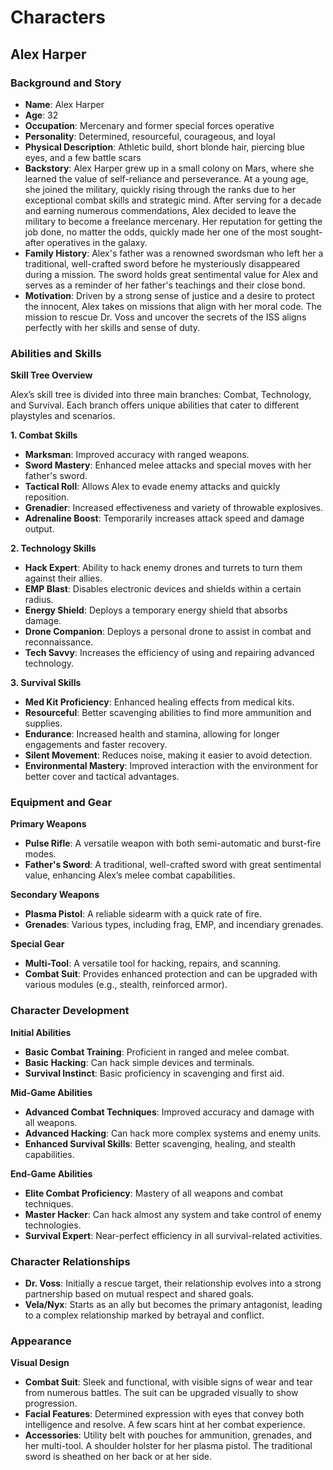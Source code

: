 # Characters

## Alex Harper

### Background and Story

- **Name**: Alex Harper
- **Age**: 32
- **Occupation**: Mercenary and former special forces operative
- **Personality**: Determined, resourceful, courageous, and loyal
- **Physical Description**: Athletic build, short blonde hair, piercing blue eyes, and a few battle scars
- **Backstory**: Alex Harper grew up in a small colony on Mars, where she learned the value of self-reliance and perseverance. At a young age, she joined the military, quickly rising through the ranks due to her exceptional combat skills and strategic mind. After serving for a decade and earning numerous commendations, Alex decided to leave the military to become a freelance mercenary. Her reputation for getting the job done, no matter the odds, quickly made her one of the most sought-after operatives in the galaxy.
- **Family History**: Alex's father was a renowned swordsman who left her a traditional, well-crafted sword before he mysteriously disappeared during a mission. The sword holds great sentimental value for Alex and serves as a reminder of her father's teachings and their close bond.
- **Motivation**: Driven by a strong sense of justice and a desire to protect the innocent, Alex takes on missions that align with her moral code. The mission to rescue Dr. Voss and uncover the secrets of the ISS aligns perfectly with her skills and sense of duty.

### Abilities and Skills

**Skill Tree Overview**

Alex’s skill tree is divided into three main branches: Combat, Technology, and Survival. Each branch offers unique abilities that cater to different playstyles and scenarios.

**1. Combat Skills**

- **Marksman**: Improved accuracy with ranged weapons.
- **Sword Mastery**: Enhanced melee attacks and special moves with her father's sword.
- **Tactical Roll**: Allows Alex to evade enemy attacks and quickly reposition.
- **Grenadier**: Increased effectiveness and variety of throwable explosives.
- **Adrenaline Boost**: Temporarily increases attack speed and damage output.

**2. Technology Skills**

- **Hack Expert**: Ability to hack enemy drones and turrets to turn them against their allies.
- **EMP Blast**: Disables electronic devices and shields within a certain radius.
- **Energy Shield**: Deploys a temporary energy shield that absorbs damage.
- **Drone Companion**: Deploys a personal drone to assist in combat and reconnaissance.
- **Tech Savvy**: Increases the efficiency of using and repairing advanced technology.

**3. Survival Skills**

- **Med Kit Proficiency**: Enhanced healing effects from medical kits.
- **Resourceful**: Better scavenging abilities to find more ammunition and supplies.
- **Endurance**: Increased health and stamina, allowing for longer engagements and faster recovery.
- **Silent Movement**: Reduces noise, making it easier to avoid detection.
- **Environmental Mastery**: Improved interaction with the environment for better cover and tactical advantages.

### Equipment and Gear

**Primary Weapons**

- **Pulse Rifle**: A versatile weapon with both semi-automatic and burst-fire modes.
- **Father's Sword**: A traditional, well-crafted sword with great sentimental value, enhancing Alex’s melee combat capabilities.

**Secondary Weapons**

- **Plasma Pistol**: A reliable sidearm with a quick rate of fire.
- **Grenades**: Various types, including frag, EMP, and incendiary grenades.

**Special Gear**

- **Multi-Tool**: A versatile tool for hacking, repairs, and scanning.
- **Combat Suit**: Provides enhanced protection and can be upgraded with various modules (e.g., stealth, reinforced armor).

### Character Development

**Initial Abilities**

- **Basic Combat Training**: Proficient in ranged and melee combat.
- **Basic Hacking**: Can hack simple devices and terminals.
- **Survival Instinct**: Basic proficiency in scavenging and first aid.

**Mid-Game Abilities**

- **Advanced Combat Techniques**: Improved accuracy and damage with all weapons.
- **Advanced Hacking**: Can hack more complex systems and enemy units.
- **Enhanced Survival Skills**: Better scavenging, healing, and stealth capabilities.

**End-Game Abilities**

- **Elite Combat Proficiency**: Mastery of all weapons and combat techniques.
- **Master Hacker**: Can hack almost any system and take control of enemy technologies.
- **Survival Expert**: Near-perfect efficiency in all survival-related activities.

### Character Relationships

- **Dr. Voss**: Initially a rescue target, their relationship evolves into a strong partnership based on mutual respect and shared goals.
- **Vela/Nyx**: Starts as an ally but becomes the primary antagonist, leading to a complex relationship marked by betrayal and conflict.

### Appearance

**Visual Design**

- **Combat Suit**: Sleek and functional, with visible signs of wear and tear from numerous battles. The suit can be upgraded visually to show progression.
- **Facial Features**: Determined expression with eyes that convey both intelligence and resolve. A few scars hint at her combat experience.
- **Accessories**: Utility belt with pouches for ammunition, grenades, and her multi-tool. A shoulder holster for her plasma pistol. The traditional sword is sheathed on her back or at her side.
